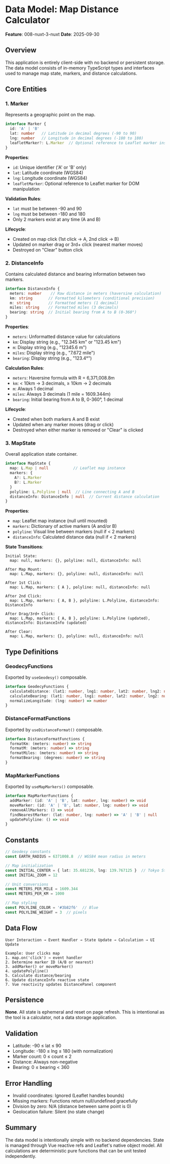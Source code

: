 # Data Model: Map Distance Calculator

**Feature**: 008-nuxt-3-nuxt
**Date**: 2025-09-30

## Overview
This application is entirely client-side with no backend or persistent storage. The data model consists of in-memory TypeScript types and interfaces used to manage map state, markers, and distance calculations.

## Core Entities

### 1. Marker
Represents a geographic point on the map.

```typescript
interface Marker {
  id: 'A' | 'B'
  lat: number   // Latitude in decimal degrees (-90 to 90)
  lng: number   // Longitude in decimal degrees (-180 to 180)
  leafletMarker?: L.Marker  // Optional reference to Leaflet marker instance
}
```

**Properties**:
- `id`: Unique identifier ('A' or 'B' only)
- `lat`: Latitude coordinate (WGS84)
- `lng`: Longitude coordinate (WGS84)
- `leafletMarker`: Optional reference to Leaflet marker for DOM manipulation

**Validation Rules**:
- `lat` must be between -90 and 90
- `lng` must be between -180 and 180
- Only 2 markers exist at any time (A and B)

**Lifecycle**:
- Created on map click (1st click → A, 2nd click → B)
- Updated on marker drag or 3rd+ click (nearest marker moves)
- Destroyed on "Clear" button click

### 2. DistanceInfo
Contains calculated distance and bearing information between two markers.

```typescript
interface DistanceInfo {
  meters: number    // Raw distance in meters (haversine calculation)
  km: string       // Formatted kilometers (conditional precision)
  m: string        // Formatted meters (1 decimal)
  miles: string    // Formatted miles (3 decimals)
  bearing: string  // Initial bearing from A to B (0-360°)
}
```

**Properties**:
- `meters`: Unformatted distance value for calculations
- `km`: Display string (e.g., "12.345 km" or "123.45 km")
- `m`: Display string (e.g., "12345.6 m")
- `miles`: Display string (e.g., "7.672 mile")
- `bearing`: Display string (e.g., "123.4°")

**Calculation Rules**:
- `meters`: Haversine formula with R = 6,371,008.8m
- `km`: < 10km → 3 decimals, ≥ 10km → 2 decimals
- `m`: Always 1 decimal
- `miles`: Always 3 decimals (1 mile = 1609.344m)
- `bearing`: Initial bearing from A to B, 0-360°, 1 decimal

**Lifecycle**:
- Created when both markers A and B exist
- Updated when any marker moves (drag or click)
- Destroyed when either marker is removed or "Clear" is clicked

### 3. MapState
Overall application state container.

```typescript
interface MapState {
  map: L.Map | null           // Leaflet map instance
  markers: {
    A?: L.Marker
    B?: L.Marker
  }
  polyline: L.Polyline | null  // Line connecting A and B
  distanceInfo: DistanceInfo | null  // Current distance calculation
}
```

**Properties**:
- `map`: Leaflet map instance (null until mounted)
- `markers`: Dictionary of active markers (A and/or B)
- `polyline`: Visual line between markers (null if < 2 markers)
- `distanceInfo`: Calculated distance data (null if < 2 markers)

**State Transitions**:
```
Initial State:
  map: null, markers: {}, polyline: null, distanceInfo: null

After Map Mount:
  map: L.Map, markers: {}, polyline: null, distanceInfo: null

After 1st Click:
  map: L.Map, markers: { A }, polyline: null, distanceInfo: null

After 2nd Click:
  map: L.Map, markers: { A, B }, polyline: L.Polyline, distanceInfo: DistanceInfo

After Drag/3rd+ Click:
  map: L.Map, markers: { A, B }, polyline: L.Polyline (updated), distanceInfo: DistanceInfo (updated)

After Clear:
  map: L.Map, markers: {}, polyline: null, distanceInfo: null
```

## Type Definitions

### GeodecyFunctions
Exported by `useGeodesy()` composable.

```typescript
interface GeodecyFunctions {
  calculateDistance: (lat1: number, lng1: number, lat2: number, lng2: number) => number
  calculateBearing: (lat1: number, lng1: number, lat2: number, lng2: number) => number
  normalizeLongitude: (lng: number) => number
}
```

### DistanceFormatFunctions
Exported by `useDistanceFormat()` composable.

```typescript
interface DistanceFormatFunctions {
  formatKm: (meters: number) => string
  formatM: (meters: number) => string
  formatMiles: (meters: number) => string
  formatBearing: (degrees: number) => string
}
```

### MapMarkerFunctions
Exported by `useMapMarkers()` composable.

```typescript
interface MapMarkerFunctions {
  addMarker: (id: 'A' | 'B', lat: number, lng: number) => void
  moveMarker: (id: 'A' | 'B', lat: number, lng: number) => void
  removeAllMarkers: () => void
  findNearestMarker: (lat: number, lng: number) => 'A' | 'B' | null
  updatePolyline: () => void
}
```

## Constants

```typescript
// Geodesy constants
const EARTH_RADIUS = 6371008.8  // WGS84 mean radius in meters

// Map initialization
const INITIAL_CENTER = { lat: 35.681236, lng: 139.767125 }  // Tokyo Station
const INITIAL_ZOOM = 12

// Unit conversions
const METERS_PER_MILE = 1609.344
const METERS_PER_KM = 1000

// Map styling
const POLYLINE_COLOR = '#3b82f6'  // Blue
const POLYLINE_WEIGHT = 3  // pixels
```

## Data Flow

```
User Interaction → Event Handler → State Update → Calculation → UI Update

Example: User clicks map
1. map.on('click') → event handler
2. Determine marker ID (A/B or nearest)
3. addMarker() or moveMarker()
4. updatePolyline()
5. Calculate distance/bearing
6. Update distanceInfo reactive state
7. Vue reactivity updates DistancePanel component
```

## Persistence
**None**. All state is ephemeral and reset on page refresh. This is intentional as the tool is a calculator, not a data storage application.

## Validation
- Latitude: -90 ≤ lat ≤ 90
- Longitude: -180 ≤ lng ≤ 180 (with normalization)
- Marker count: 0 ≤ count ≤ 2
- Distance: Always non-negative
- Bearing: 0 ≤ bearing < 360

## Error Handling
- Invalid coordinates: Ignored (Leaflet handles bounds)
- Missing markers: Functions return null/undefined gracefully
- Division by zero: N/A (distance between same point is 0)
- Geolocation failure: Silent (no state change)

## Summary
The data model is intentionally simple with no backend dependencies. State is managed through Vue reactive refs and Leaflet's native object model. All calculations are deterministic pure functions that can be unit tested independently.